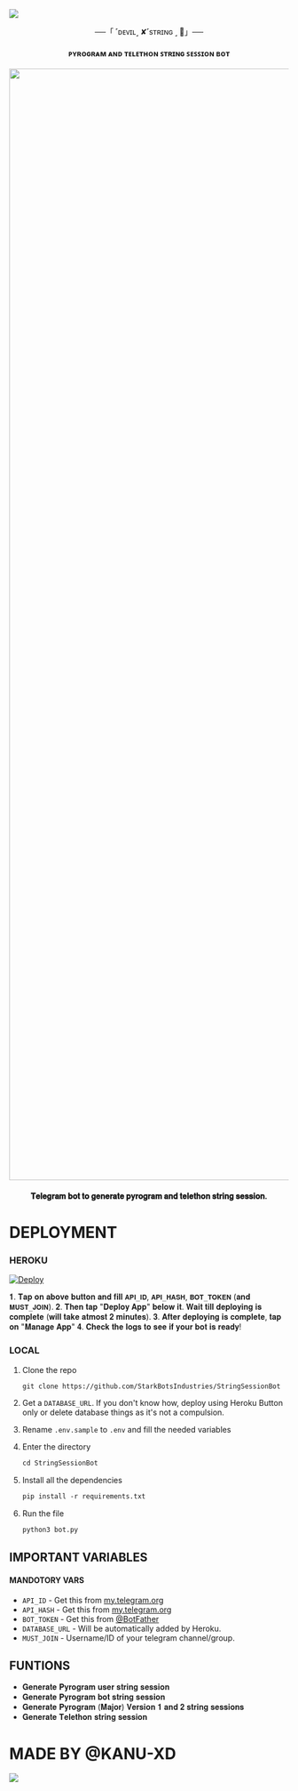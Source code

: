<img src="https://user-images.githubusercontent.com/73097560/115834477-dbab4500-a447-11eb-908a-139a6edaec5c.gif">

<p align="center">──「 ˹ᴅᴇᴠɪʟ˼ ✘˹sᴛʀɪɴɢ ˼ 🍷」──</p>

<h4 align="center">ᴘʏʀᴏɢʀᴀᴍ ᴀɴᴅ ᴛᴇʟᴇᴛʜᴏɴ ꜱᴛʀɪɴɢ ꜱᴇꜱꜱɪᴏɴ ʙᴏᴛ</h4>

<p align="center"><a href="https://github.com/VARC9210/SESSION"><img src="https://graph.org/file/a43bb2f461d65b19f6240.jpg" width="2000"></a></p>

<h4 align="center">𝐓𝐞𝐥𝐞𝐠𝐫𝐚𝐦 𝐛𝐨𝐭 𝐭𝐨 𝐠𝐞𝐧𝐞𝐫𝐚𝐭𝐞 𝐩𝐲𝐫𝐨𝐠𝐫𝐚𝐦 𝐚𝐧𝐝 𝐭𝐞𝐥𝐞𝐭𝐡𝐨𝐧 𝐬𝐭𝐫𝐢𝐧𝐠 𝐬𝐞𝐬𝐬𝐢𝐨𝐧.</h4>

# DEPLOYMENT

### HEROKU

[![Deploy](https://www.herokucdn.com/deploy/button.svg)](https://heroku.com/deploy?template=https://https://github.com/VARC9210/SESSION)

𝟏. 𝐓𝐚𝐩 𝐨𝐧 𝐚𝐛𝐨𝐯𝐞 𝐛𝐮𝐭𝐭𝐨𝐧 𝐚𝐧𝐝 𝐟𝐢𝐥𝐥 `𝐀𝐏𝐈_𝐈𝐃`, `𝐀𝐏𝐈_𝐇𝐀𝐒𝐇`, `𝐁𝐎𝐓_𝐓𝐎𝐊𝐄𝐍` (𝐚𝐧𝐝 `𝐌𝐔𝐒𝐓_𝐉𝐎𝐈𝐍`). 
𝟐. 𝐓𝐡𝐞𝐧 𝐭𝐚𝐩 "𝐃𝐞𝐩𝐥𝐨𝐲 𝐀𝐩𝐩" 𝐛𝐞𝐥𝐨𝐰 𝐢𝐭. 𝐖𝐚𝐢𝐭 𝐭𝐢𝐥𝐥 𝐝𝐞𝐩𝐥𝐨𝐲𝐢𝐧𝐠 𝐢𝐬 𝐜𝐨𝐦𝐩𝐥𝐞𝐭𝐞 (𝐰𝐢𝐥𝐥 𝐭𝐚𝐤𝐞 𝐚𝐭𝐦𝐨𝐬𝐭 𝟐 𝐦𝐢𝐧𝐮𝐭𝐞𝐬). 
𝟑. 𝐀𝐟𝐭𝐞𝐫 𝐝𝐞𝐩𝐥𝐨𝐲𝐢𝐧𝐠 𝐢𝐬 𝐜𝐨𝐦𝐩𝐥𝐞𝐭𝐞, 𝐭𝐚𝐩 𝐨𝐧 "𝐌𝐚𝐧𝐚𝐠𝐞 𝐀𝐩𝐩" 
𝟒. 𝐂𝐡𝐞𝐜𝐤 𝐭𝐡𝐞 𝐥𝐨𝐠𝐬 𝐭𝐨 𝐬𝐞𝐞 𝐢𝐟 𝐲𝐨𝐮𝐫 𝐛𝐨𝐭 𝐢𝐬 𝐫𝐞𝐚𝐝𝐲!

### LOCAL

1. Clone the repo
   ```markdown
   git clone https://github.com/StarkBotsIndustries/StringSessionBot
   ```
2. Get a `DATABASE_URL`. If you don't know how, deploy using Heroku Button only or delete database things as it's not a compulsion.
   
3. Rename `.env.sample` to `.env` and fill the needed variables

4. Enter the directory
   ```markdown
   cd StringSessionBot
   ```

5. Install all the dependencies
   ```markdown
   pip install -r requirements.txt
   ```

6. Run the file
   ```markdown
   python3 bot.py
   ```

## IMPORTANT VARIABLES

#### MANDOTORY VARS

- `API_ID` - Get this from [my.telegram.org](https://my.telegram.org/auth)
- `API_HASH` - Get this from [my.telegram.org](https://my.telegram.org/auth)
- `BOT_TOKEN` - Get this from [@BotFather](https://t.me/BotFather)
- `DATABASE_URL` - Will be automatically added by Heroku.
- `MUST_JOIN` - Username/ID of your telegram channel/group.

## FUNTIONS

- 𝐆𝐞𝐧𝐞𝐫𝐚𝐭𝐞 𝐏𝐲𝐫𝐨𝐠𝐫𝐚𝐦 𝐮𝐬𝐞𝐫 𝐬𝐭𝐫𝐢𝐧𝐠 𝐬𝐞𝐬𝐬𝐢𝐨𝐧
- 𝐆𝐞𝐧𝐞𝐫𝐚𝐭𝐞 𝐏𝐲𝐫𝐨𝐠𝐫𝐚𝐦 𝐛𝐨𝐭 𝐬𝐭𝐫𝐢𝐧𝐠 𝐬𝐞𝐬𝐬𝐢𝐨𝐧
- 𝐆𝐞𝐧𝐞𝐫𝐚𝐭𝐞 𝐏𝐲𝐫𝐨𝐠𝐫𝐚𝐦 (𝐌𝐚𝐣𝐨𝐫) 𝐕𝐞𝐫𝐬𝐢𝐨𝐧 𝟏 𝐚𝐧𝐝 𝟐 𝐬𝐭𝐫𝐢𝐧𝐠 𝐬𝐞𝐬𝐬𝐢𝐨𝐧𝐬
- 𝐆𝐞𝐧𝐞𝐫𝐚𝐭𝐞 𝐓𝐞𝐥𝐞𝐭𝐡𝐨𝐧 𝐬𝐭𝐫𝐢𝐧𝐠 𝐬𝐞𝐬𝐬𝐢𝐨𝐧

# MADE BY @KANU-XD 
<img src="https://user-images.githubusercontent.com/73097560/115834477-dbab4500-a447-11eb-908a-139a6edaec5c.gif">
